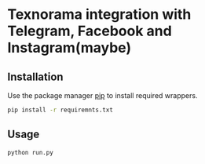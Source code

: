 # Texnorama integration with Telegram, Facebook and Instagram(maybe)

## Installation

Use the package manager [pip](https://pip.pypa.io/en/stable/) to install required wrappers.

```bash
pip install -r requiremnts.txt
```

## Usage

``` bash
python run.py
```
